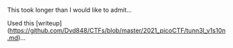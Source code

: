 This took longer than I would like to admit...

Used this [writeup] (https://github.com/Dvd848/CTFs/blob/master/2021_picoCTF/tunn3l_v1s10n.md)...

